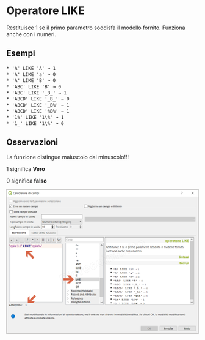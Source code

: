 # Operatore LIKE

Restituisce 1 se il primo parametro soddisfa il modello fornito. Funziona anche con i numeri.

## Esempi
```
* 'A' LIKE 'A' → 1
* 'A' LIKE 'a' → 0
* 'A' LIKE 'B' → 0
* 'ABC' LIKE 'B' → 0
* 'ABC' LIKE '_B_' → 1
* 'ABCD' LIKE '_B_' → 0
* 'ABCD' LIKE '_B%' → 1
* 'ABCD' LIKE '%B%' → 1
* '1%' LIKE '1\%' → 1
* '1_' LIKE '1\%' → 0
```

## Osservazioni

La funzione distingue maiuscolo dal minuscolo!!!

1 significa **Vero**

0 significa **falso**

![](/img/operatori/LIKE1.png)